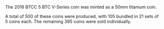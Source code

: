 The 2016 BTCC 5 BTC V-Series coin was minted as a 50mm titanium coin.

A total of 500 of these coins were produced, with 105 bundled in 21 sets of 5 coins each. The remaining 395 coins were sold individually.
